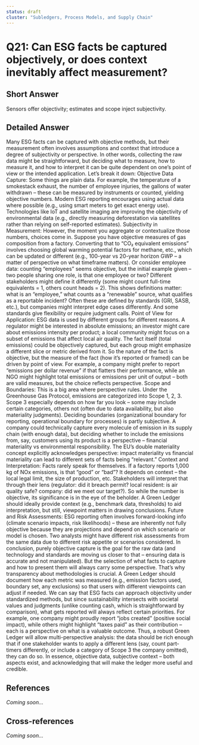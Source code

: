 ```yaml
---
status: draft
cluster: "Subledgers, Process Models, and Supply Chain"
---
```


# Q21: Can ESG facts be captured objectively, or does context inevitably affect measurement?

## Short Answer

Sensors offer objectivity; estimates and scope inject subjectivity.

## Detailed Answer

Many ESG facts can be captured with objective methods, but their measurement often involves assumptions and context that introduce a degree of subjectivity or perspective. In other words, collecting the raw data might be straightforward, but deciding what to measure, how to measure it, and how to interpret it can be quite dependent on one’s point of view or the intended application.
Let’s break it down:
Objective Data Capture: Some things are plain data. For example, the temperature of a smokestack exhaust, the number of employee injuries, the gallons of water withdrawn – these can be measured by instruments or counted, yielding objective numbers. Modern ESG reporting encourages using actual data where possible (e.g., using smart meters to get exact energy use). Technologies like IoT and satellite imaging are improving the objectivity of environmental data (e.g., directly measuring deforestation via satellites rather than relying on self-reported estimates).
Subjectivity in Measurement: However, the moment you aggregate or contextualize those numbers, choices come in. Suppose you have objective measures of gas composition from a factory. Converting that to “CO₂ equivalent emissions” involves choosing global warming potential factors for methane, etc., which can be updated or different (e.g., 100-year vs 20-year horizon GWP – a matter of perspective on what timeframe matters). Or consider employee data: counting “employees” seems objective, but the initial example given – two people sharing one role, is that one employee or two? Different stakeholders might define it differently (some might count full-time equivalents = 1, others count heads = 2).
This shows definitions matter: what is an “employee,” what counts as a “renewable” source, what qualifies as a reportable incident? Often these are defined by standards (GRI, SASB, etc.), but companies might interpret edge cases differently. And some standards give flexibility or require judgment calls.
Point of View for Application: ESG data is used by different groups for different reasons. A regulator might be interested in absolute emissions; an investor might care about emissions intensity per product; a local community might focus on a subset of emissions that affect local air quality. The fact itself (total emissions) could be objectively captured, but each group might emphasize a different slice or metric derived from it. So the nature of the fact is objective, but the measure of the fact (how it’s reported or framed) can be driven by point of view. For example, a company might prefer to report “emissions per dollar revenue” if that flatters their performance, while an NGO might highlight total emissions or emissions per unit of output – both are valid measures, but the choice reflects perspective.
Scope and Boundaries: This is a big area where perspective rules. Under the Greenhouse Gas Protocol, emissions are categorized into Scope 1, 2, 3. Scope 3 especially depends on how far you look – some may include certain categories, others not (often due to data availability, but also materiality judgments). Deciding boundaries (organizational boundary for reporting, operational boundary for processes) is partly subjective. A company could technically capture every molecule of emission in its supply chain (with enough data), but deciding whether to include the emissions from, say, customers using its product is a perspective – financial materiality vs environmental responsibility. The EU’s double materiality concept explicitly acknowledges perspective: impact materiality vs financial materiality can lead to different sets of facts being “relevant.”
Context and Interpretation: Facts rarely speak for themselves. If a factory reports 1,000 kg of NOx emissions, is that “good” or “bad”? It depends on context – the local legal limit, the size of production, etc. Stakeholders will interpret that through their lens (regulator: did it breach permit? local resident: is air quality safe? company: did we meet our target?). So while the number is objective, its significance is in the eye of the beholder. A Green Ledger should ideally provide context (e.g., benchmark data, thresholds) to aid interpretation, but still, viewpoint matters in drawing conclusions.
Future and Risk Assessments: ESG reporting often involves forward-looking info (climate scenario impacts, risk likelihoods) – these are inherently not fully objective because they are projections and depend on which scenario or model is chosen. Two analysts might have different risk assessments from the same data due to different risk appetite or scenarios considered.
In conclusion, purely objective capture is the goal for the raw data (and technology and standards are moving us closer to that – ensuring data is accurate and not manipulated). But the selection of what facts to capture and how to present them will always carry some perspective. That’s why transparency about methodologies is crucial. A Green Ledger should document how each metric was measured (e.g., emission factors used, boundary set, any exclusions) so that users with different viewpoints can adjust if needed.
We can say that ESG facts can approach objectivity under standardized methods, but since sustainability intersects with societal values and judgments (unlike counting cash, which is straightforward by comparison), what gets reported will always reflect certain priorities. For example, one company might proudly report “jobs created” (positive social impact), while others might highlight “taxes paid” as their contribution – each is a perspective on what is a valuable outcome.
Thus, a robust Green Ledger will allow multi-perspective analysis: the data should be rich enough that if one stakeholder wants to apply a different lens (say, count part-timers differently, or include a category of Scope 3 the company omitted), they can do so. In essence, objective data, subjective context – both aspects exist, and acknowledging that will make the ledger more useful and credible.

## References

*Coming soon...*

## Cross-references

*Coming soon...*